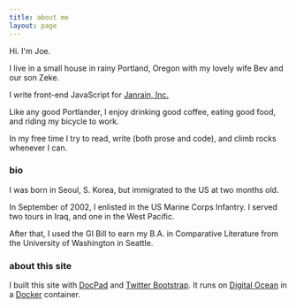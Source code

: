 ```yaml
---
title: about me
layout: page
---
```


Hi. I'm Joe.

I live in a small house in rainy Portland, Oregon with my lovely wife Bev and our son Zeke.

I write front-end JavaScript for [Janrain, Inc.](http://janrain.com/)

Like any good Portlander, I enjoy drinking good coffee, eating good food, and riding my bicycle to work.

In my free time I try to read, write (both prose and code), and climb rocks whenever I can.

### bio

I was born in Seoul, S. Korea, but immigrated to the US at two months old.

In September of 2002, I enlisted in the US Marine Corps Infantry. I served two tours in Iraq, and one in the West Pacific.

After that, I used the GI Bill to earn my B.A. in Comparative Literature from the University of Washington in Seattle.

### about this site

I built this site with [DocPad](http://docpad.org/) and [Twitter Bootstrap](http://twitter.github.io/bootstrap). It runs on [Digital Ocean](http://digitalocean.com/) in a [Docker](http://docker.io/) container.
